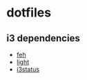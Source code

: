 # dotfiles
## i3 dependencies
* [feh](https://feh.finalrewind.org/)
* [light](https://aur.archlinux.org/light.git)
* [i3status](https://github.com/i3/i3status)